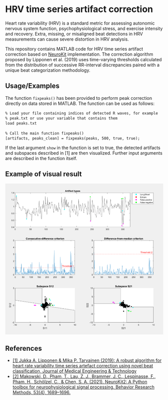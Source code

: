 # HRV time series artifact correction

Heart rate variability (HRV) is a standard metric for assessing autonomic nervous system function, psychophysiological stress, and exercise intensity and recovery. Extra, missing, or misaligned beat detections in HRV measurements can cause severe distortion in HRV analysis. 

This repository contains MATLAB code for HRV time series artifact correction based on [NeuroKit](https://github.com/neuropsychology/NeuroKit) implementation. The correction algorithm proposed by Lipponen et al. (2019) uses time-varying thresholds calculated from the distribution of successive RR-interval discrepancies paired with a unique beat categorization methodology. 


## Usage/Examples
The function ```fixpeaks()``` has been provided to perform peak correction directly on data stored in MATLAB. The function can be used as follows:

```
% Load your file containing indices of detected R waves, for example 
% peak.txt or use your variable that contains them
load peaks.txt

% Call the main function fixpeaks() 
[artifacts, peaks_clean] = fixpeaks(peaks, 500, true, true);
```

If the last argument ```show``` in the function is set to true, the detected artifacts and subspaces described in [1] are then visualized. Further input arguments are described in the function itself.


## Example of visual result

<p align="center">
  <img src="https://github.com/sokolmarek/hrv-correction/blob/main/assets/screenshot.png?raw=true" />
</p>

## References

 - [[1] Jukka A. Lipponen & Mika P. Tarvainen (2019): A robust algorithm for heart rate variability time series artefact correction using novel beat classification, Journal of Medical Engineering & Technology](https://www.tandfonline.com/doi/full/10.1080/03091902.2019.1640306)
 - [[2] Makowski, D., Pham, T., Lau, Z. J., Brammer, J. C., Lespinasse, F., Pham, H., Schölzel, C., & Chen, S. A. (2021). NeuroKit2: A Python toolbox for neurophysiological signal processing. Behavior Research Methods, 53(4), 1689–1696.](https://github.com/neuropsychology/NeuroKit)
